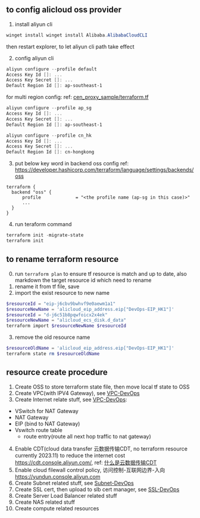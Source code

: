 ## to config alicloud oss provider

1. install aliyun cli
```powershell
winget install winget install Alibaba.AlibabaCloudCLI
```
then restart explorer, to let aliyun cli path take effect

2. config aliyun cli
```powershell
aliyun configure --profile default
Access Key Id []: ...
Access Key Secret []: ...
Default Region Id []: ap-southeast-1
```

for multi region config:
ref: [cen_proxy_sample/terraform.tf](https://github.com/mosuke5/terraform_examples_for_alibabacloud/blob/4f36f46dd3b5329a6e154f1c118308814641464e/cen_proxy_sample/terraform.tf)

```powershell
aliyun configure --profile ap_sg
Access Key Id []: ...
Access Key Secret []: ...
Default Region Id []: ap-southeast-1

aliyun configure --profile cn_hk
Access Key Id []: ...
Access Key Secret []: ...
Default Region Id []: cn-hongkong
```

3. put below key word in backend oss config
ref: https://developer.hashicorp.com/terraform/language/settings/backends/oss
```hcl
terraform {
  backend "oss" {
      profile             = "<the profile name (ap-sg in this case)>"
      ...
  }    
}
```

4. run teraform command
```powershell
terraform init -migrate-state
terraform init
```

## to rename terraform resource
0. run `terraform plan` to ensure tf resource is match and up to date, also markdown the target resource id which need to rename
1. rename it from tf file, save
2. import the exist resource to new name
```powershell
$resourceId = "eip-j6cbv9bwhvf9e0aewm1a1"
$resourceNewName = 'alicloud_eip_address.eip["DevOps-EIP_HK1"]'
$resourceId = "d-j6c51b8pqwfoicx2x4ek"
$resourceNewName = "alicloud_ecs_disk.d_data"
terraform import $resourceNewName $resourceId
```
3. remove the old resource name
```powershell
$resourceOldName = 'alicloud_eip_address.eip["DevOps-EIP_HK1"]'
terraform state rm $resourceOldName
```

## resource create procedure
1. Create OSS to store terraform state file, then move local tf state to OSS
2. Create VPC(with IPV4 Gateway), see [VPC-DevOps](./VPC-DevOps/)
3. Create Internet relate stuff, see [VPC-DevOps](./VPC-DevOps/):
  - VSwitch for NAT Gateway
  - NAT Gateway
  - EIP (bind to NAT Gateway)
  - Vswitch route table
    - route entry(route all next hop traffic to nat gateway)
4. Enable CDT(cloud data transfer 云数据传输CDT, no terraform resource currently 2023.11) to reduce the internet cost https://cdt.console.aliyun.com/, ref: [什么是云数据传输CDT](https://www.alibabacloud.com/help/zh/cdt/product-overview/what-is-cdt)
5. Enable cloud filewall control policy, 访问控制-互联网边界-入向 https://yundun.console.aliyun.com
4. Create Subnet related stuff, see [Subnet-DevOps](./Subnet-DevOps/)
5. Create SSL cert, then upload to slb cert manager, see [SSL-DevOps](./SSL-DevOps/)
6. Create Server Load Balancer related stuff
7. Create NAS related stuff
8. Create compute related resources